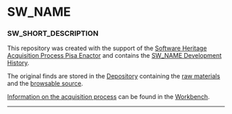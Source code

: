 # SW_NAME

### SW_SHORT_DESCRIPTION 

This repository was created with the support of the 
[Software Heritage Acquisition Process Pisa Enactor](https://github.com/Unipisa/SWHAPPE) and contains the 
[SW_NAME Development History](https://github.com/Unipisa/SW_NAME/tree/SourceCode/).

The original finds are stored in the [Depository](https://github.com/Unipisa/SW_NAME-Depository) 
containing the
[raw materials](https://github.com/Unipisa/SW_NAME-Depository/tree/master/raw_materials) and the
[browsable source](https://github.com/Unipisa/SW_NAME-Depository/tree/master/browsable_source).

[Information on the acquisition process](https://github.com/Unipisa/SW_NAME-Workbench/tree/master/metadata) can be found in the [Workbench](https://github.com/Unipisa/SW_NAME-Workbench).

-------------------
